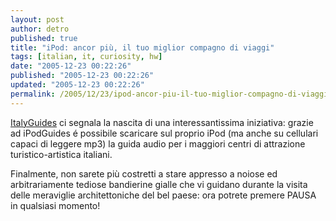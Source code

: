 ```yaml
---
layout: post
author: detro
published: true
title: "iPod: ancor più, il tuo miglior compagno di viaggi"
tags: [italian, it, curiosity, hw]
date: "2005-12-23 00:22:26"
published: "2005-12-23 00:22:26"
updated: "2005-12-23 00:22:26"
permalink: /2005/12/23/ipod-ancor-piu-il-tuo-miglior-compagno-di-viaggi/
---
```


<a href="http://www.italyguides.it/it/roma/audioguide/ipod_mp3/ipodguides.htm">ItalyGuides</a> ci segnala la nascita di una interessantissima iniziativa: grazie ad iPodGuides é possibile scaricare sul proprio iPod (ma anche su cellulari capaci di leggere mp3) la guida audio per i maggiori centri di attrazione turistico-artistica italiani.

Finalmente, non sarete più costretti a stare appresso a noiose ed arbitrariamente tediose bandierine gialle che vi guidano durante la visita delle meraviglie architettoniche del bel paese: ora potrete premere PAUSA in qualsiasi momento!
